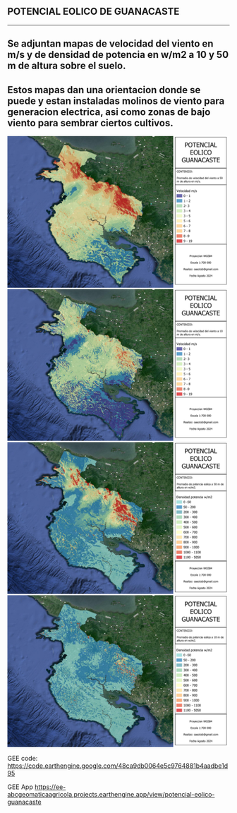 ## POTENCIAL EOLICO DE GUANACASTE
---
## Se adjuntan mapas de velocidad del viento en m/s y de densidad de potencia en w/m2 a 10 y 50 m de altura sobre el suelo.
Estos mapas dan una orientacion donde se puede y estan instaladas molinos de viento para generacion electrica, asi como zonas 
de bajo viento para sembrar ciertos cultivos.
---
![Mapa](https://github.com/abcgeomatica/Mapas-Eolicos-Guanacaste/blob/master/Velocidad%20viento%20a%2050%20m%20altura.jpg) 
![Mapa2](https://github.com/abcgeomatica/Mapas-Eolicos-Guanacaste/blob/master/Velocidad%20viento%20a%2010%20m%20altura.jpg)
![Mapa3](https://github.com/abcgeomatica/Mapas-Eolicos-Guanacaste/blob/master/Densidad%20potencia%20a%2050%20m%20altura.jpg)
![Mapa4](https://github.com/abcgeomatica/Mapas-Eolicos-Guanacaste/blob/master/Densidad%20potencia%20a%2010%20m%20altura.jpg)

GEE code:
https://code.earthengine.google.com/48ca9db0064e5c9764881b4aadbe1d95

GEE App
https://ee-abcgeomaticaagricola.projects.earthengine.app/view/potencial-eolico-guanacaste

